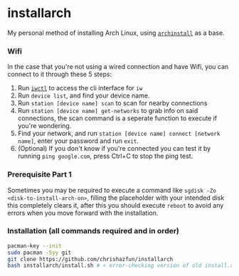 # installarch
My personal method of installing Arch Linux, using [`archinstall`](https://www.github.com/archlinux/archinstall) as a base.

### Wifi
In the case that you're not using a wired connection and have Wifi, you can connect to it through these 5 steps:
1. Run [`iwctl`](https://wiki.archlinux.org/index.php/Iwd#iwctl) to access the cli interface for `iw`
2. Run `device list`, and find your device name.
3. Run `station [device name] scan` to scan for nearby connections
4. Run `station [device name] get-networks` to grab info on said connections, the scan command is a seperate function to execute if you're wondering.
5. Find your network, and run `station [device name] connect [network name]`, enter your password and run `exit`.
6. (Optional) If you don't know if you're connected you can test it by running `ping google.com`, press Ctrl+C to stop the ping test.

### Prerequisite Part 1
Sometimes you may be required to execute a command like ```sgdisk -Zo <disk-to-install-arch-on>```, filling the placeholder with your intended disk this completely clears it, after this you should execute ```reboot``` to avoid any errors when you move forward with the installation.

### Installation (all commands required and in order)
```bash
pacman-key --init
sudo pacman -Syy git
git clone https://github.com/chrishazfun/installarch
bash installarch/install.sh # < error-checking version of old install.sh (WIP)
```